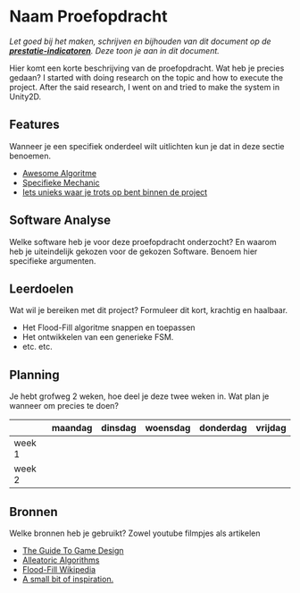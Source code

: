 # Naam Proefopdracht
*Let goed bij het maken, schrijven en bijhouden van dit document op de **[prestatie-indicatoren](https://drive.google.com/drive/folders/1y8l0Zr4E8b6gYJui_pSzQaoWr-gEr6JN?usp=sharing)**. Deze toon je aan in dit document.*

Hier komt een korte beschrijving van de proefopdracht. Wat heb je precies gedaan? 
I started with doing research on the topic and how to execute the project. After the said research, I went on and tried to make the system in Unity2D.

## Features
Wanneer je een specifiek onderdeel wilt uitlichten kun je dat in deze sectie benoemen.

- [Awesome Algoritme](link)
- [Specifieke Mechanic](link)
- [Iets unieks waar je trots op bent binnen de project](link)

## Software Analyse 
Welke software heb je voor deze proefopdracht onderzocht? En waarom heb je uiteindelijk gekozen voor de gekozen Software. Benoem hier specifieke argumenten.

## Leerdoelen 
Wat wil je bereiken met dit project? Formuleer dit kort, krachtig en haalbaar.
- Het Flood-Fill algoritme snappen en toepassen
- Het ontwikkelen van een generieke FSM.
- etc. etc.

## Planning 
Je hebt grofweg 2 weken, hoe deel je deze twee weken in. Wat plan je wanneer om precies te doen?

| | maandag | dinsdag | woensdag | donderdag | vrijdag |
| --- | --- | --- | --- | --- | --- |
|week 1 |
|week 2 |

## Bronnen
Welke bronnen heb je gebruikt? Zowel youtube filmpjes als artikelen

- [The Guide To Game Design](link)
- [Alleatoric Algorithms](link)
- [Flood-Fill Wikipedia](link)
- [A small bit of inspiration.](https://forum.unity.com/threads/dialogue-system-with-a-choice-menu.691408/)
